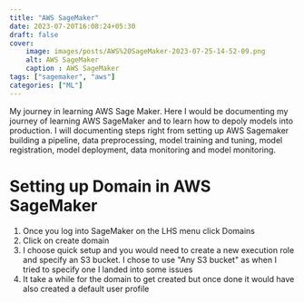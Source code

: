 ```yaml
---
title: "AWS SageMaker"
date: 2023-07-20T16:08:24+05:30
draft: false
cover: 
    image: images/posts/AWS%20SageMaker-2023-07-25-14-52-09.png
    alt: AWS SageMaker
    caption : AWS SageMaker
tags: ["sagemaker", "aws"]
categories: ["ML"]
---
```


My journey in learning AWS Sage Maker. Here I would be documenting my journey of learning AWS SageMaker
and to learn how to depoly models into production. I will documenting steps right from setting up AWS Sagemaker 
building a pipeline, data preprocessing, model training and tuning, model registration, model deployment, 
data monitoring and model monitoring. 


# Setting up Domain in AWS SageMaker
1. Once you log into SageMaker on the LHS menu click Domains
2. Click on create domain
3. I choose quick setup and you would need to create a new execution role and specify an S3 bucket. I chose to use "Any S3 bucket" as when I tried to specify one I landed into some issues
4. It take a while for the domain to get created but once done it would have also created a default user profile





